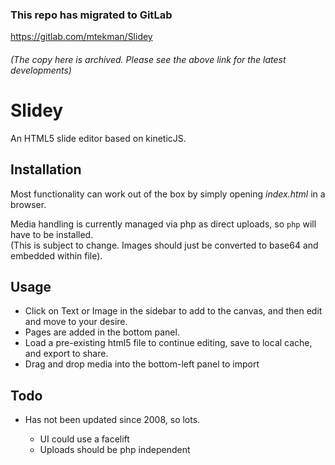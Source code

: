 ### This repo has migrated to GitLab
https://gitlab.com/mtekman/Slidey
###### (The copy here is archived. Please see the above link for the latest developments)


# Slidey

An HTML5 slide editor based on kineticJS.

## Installation

Most functionality can work out of the box by simply opening *index.html* in a browser. 

Media handling is currently managed via php as direct uploads, so `php` will have to be installed.  
(This is subject to change. Images should just be converted to base64 and embedded within file).

## Usage

 * Click on Text or Image in the sidebar to add to the canvas, and then edit and move to your desire.
 * Pages are added in the bottom panel.
 * Load a pre-existing html5 file to continue editing, save to local cache, and export to share.
 * Drag and drop media into the bottom-left panel to import
 
## Todo

 * Has not been updated since 2008, so lots.

   * UI could use a facelift
   * Uploads should be php independent
